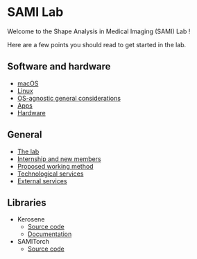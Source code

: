 # SAMI Lab

Welcome to the Shape Analysis in Medical Imaging (SAMI) Lab ! 

Here are a few points you should read to get started in the lab. 


## Software and hardware
- [macOS](os/macos/index.md)
- [Linux](os/linux/index.md)
- [OS-agnostic general considerations](os/general/index.md)
- [Apps](apps/index.md)
- [Hardware](os/general/index.md#hardware)


## General

- [The lab](general/the_lab.md)
- [Internship and new members](internship/index.md)
- [Proposed working method](general/work_method.md)
- [Technological services](general/technological_services.md)
- [External services](general/external_services.md)


## Libraries

- Kerosene
    - [Source code](https://github.com/banctilrobitaille/kerosene)
    - [Documentation](https://kerosene.readthedocs.io/en/latest/)
- SAMITorch
    - [Source code](https://github.com/sami-ets/SAMITorch)
